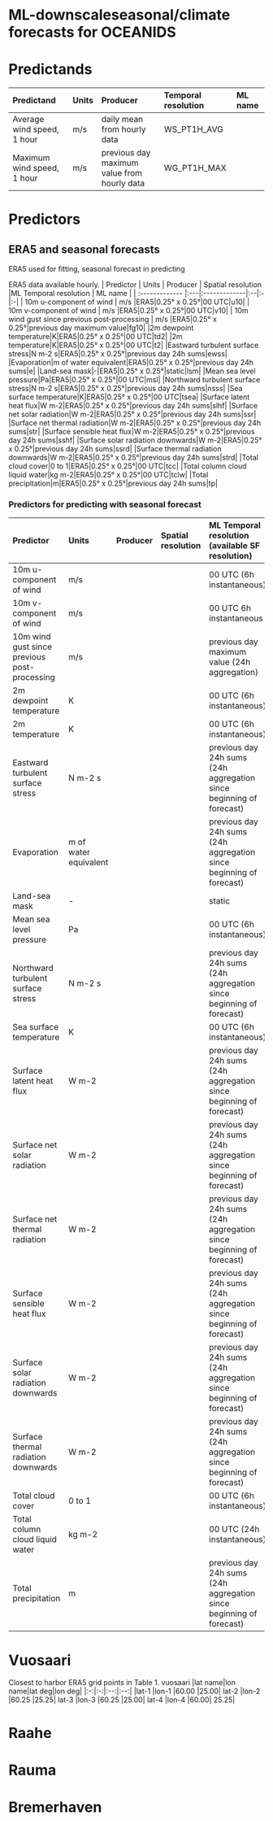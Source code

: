 # ML-downscale ​seasonal/climate forecasts for OCEANIDS

# Predictands

| Predictand | Units | Producer |Temporal resolution|  ML name |
| :------------- |:---|:-----------|:--|:-|
| Average wind speed, 1 hour| m/s |daily mean from hourly data|WS_PT1H_AVG |
|Maximum wind speed, 1 hour |m/s|previous day maximum value from hourly data|WG_PT1H_MAX|


# Predictors

## ERA5 and seasonal forecasts

ERA5 used for fitting, seasonal forecast in predicting


ERA5 data available hourly. 
| Predictor | Units | Producer | Spatial resolution |ML Temporal resolution | ML name |
| :------------- |:---|:-------------|:--|:-|:-|
| 10m u-component of wind | m/s |ERA5|0.25° x 0.25°|00 UTC|u10|
| 10m v-component of wind | m/s |ERA5|0.25° x 0.25°|00 UTC|v10|
| 10m wind gust since previous post-processing  | m/s |ERA5|0.25° x 0.25°|previous day maximum value|fg10|
|2m dewpoint temperature|K|ERA5|0.25° x 0.25°|00 UTC|td2|
|2m temperature|K|ERA5|0.25° x 0.25°|00 UTC|t2|
|Eastward turbulent surface stress|N m-2 s|ERA5|0.25° x 0.25°|previous day 24h sums|ewss|
|Evaporation|m of water equivalent|ERA5|0.25° x 0.25°|previous day 24h sums|e|
|Land-sea mask|-|ERA5|0.25° x 0.25°|static|lsm|
|Mean sea level pressure|Pa|ERA5|0.25° x 0.25°|00 UTC|msl|
|Northward turbulent surface stress|N m-2 s|ERA5|0.25° x 0.25°|previous day 24h sums|nsss|
|Sea surface temperature|K|ERA5|0.25° x 0.25°|00 UTC|tsea|
|Surface latent heat flux|W m-2|ERA5|0.25° x 0.25°|previous day 24h sums|slhf|
|Surface net solar radiation|W m-2|ERA5|0.25° x 0.25°|previous day 24h sums|ssr|
|Surface net thermal radiation|W m-2|ERA5|0.25° x 0.25°|previous day 24h sums|str|
|Surface sensible heat flux|W m-2|ERA5|0.25° x 0.25°|previous day 24h sums|sshf|
|Surface solar radiation downwards|W m-2|ERA5|0.25° x 0.25°|previous day 24h sums|ssrd|
|Surface thermal radiation downwards|W m-2|ERA5|0.25° x 0.25°|previous day 24h sums|strd|
|Total cloud cover|0 to 1|ERA5|0.25° x 0.25°|00 UTC|tcc|
|Total column cloud liquid water|kg m-2|ERA5|0.25° x 0.25°|00 UTC|tclw|
|Total precipitation|m|ERA5|0.25° x 0.25°|previous day 24h sums|tp|

### Predictors for predicting with seasonal forecast

| Predictor | Units | Producer | Spatial resolution | ML Temporal resolution (available SF resolution) | ML name |
| :------------- |:---|:-------------| :--|:-|:-|
| 10m u-component of wind | m/s |||00 UTC (6h instantaneous)|u10|
| 10m v-component of wind | m/s |||00 UTC 6h instantaneous|v10|
| 10m wind gust since previous post-processing  | m/s |||previous day maximum value (24h aggregation)|fg10|
|2m dewpoint temperature|K|||00 UTC (6h instantaneous)|td2|
|2m temperature|K|||00 UTC (6h instantaneous)|t2|
|Eastward turbulent surface stress|N m-2 s|||previous day 24h sums (24h aggregation since beginning of forecast)|ewss|
|Evaporation|m of water equivalent|||previous day 24h sums (24h aggregation since beginning of forecast)|e|
|Land-sea mask|-|||static|lsm|
|Mean sea level pressure|Pa|||00 UTC (6h instantaneous)|msl|
|Northward turbulent surface stress|N m-2 s|||previous day 24h sums (24h aggregation since beginning of forecast)|nsss|
|Sea surface temperature|K|||00 UTC (6h instantaneous)|tsea|
|Surface latent heat flux|W m-2|||previous day 24h sums (24h aggregation since beginning of forecast)|slhf|
|Surface net solar radiation|W m-2|||previous day 24h sums (24h aggregation since beginning of forecast)|ssr|
|Surface net thermal radiation|W m-2|||previous day 24h sums (24h aggregation since beginning of forecast)|str|
|Surface sensible heat flux|W m-2|||previous day 24h sums (24h aggregation since beginning of forecast)|sshf|
|Surface solar radiation downwards|W m-2|||previous day 24h sums (24h aggregation since beginning of forecast)|ssrd|
|Surface thermal radiation downwards|W m-2|||previous day 24h sums (24h aggregation since beginning of forecast)|strd|
|Total cloud cover|0 to 1|||00 UTC (6h instantaneous)|tcc|
|Total column cloud liquid water|kg m-2|||00 UTC (24h instantaneous)|tlwc|
|Total precipitation|m|||previous day 24h sums (24h aggregation since beginning of forecast)|tp|



# Vuosaari

Closest to harbor ERA5 grid points in Table 1. vuosaari
|lat name|lon name|lat deg|lon deg|
|:-:|:-:|:--:|:--:|
|lat-1 |lon-1 |60.00 |25.00|
lat-2 |lon-2 |60.25 |25.25|
lat-3 |lon-3 |60.25 |25.00|
lat-4 |lon-4 |60.00| 25.25|

# Raahe

# Rauma

# Bremerhaven
